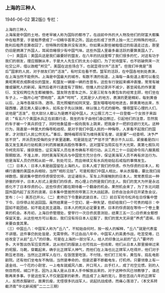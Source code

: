 ### 上海的三种人

1946-06-02
第2版()
专栏：

    上海的三种人
    上海虽是中国的土地，但老早被人称为国际的都市了。在战前中外的大人物及他们的财富大都集中在租界里，于是租界便成了一切精华荟萃之所，因此也形成了世界上独一无二的特殊的地区。胜利后租界总算收回了，但特殊的现象并没有消失，你如果从那些被租借过的街道走过去，那里仍旧是拥满了外国人，耳闻目睹很少有中国气味。这些外国人里最多最活跃的要算美国人了。
    （一）美国兵：美国兵这是我们最要好的盟友，在八年的抗战里帮了我们很多的忙，对这有功于我们的朋友，理应报酬从丰，于是大人先生们的太太小姐们，为了优待盟军，也不妨破例来一次社交公开，借以敦睦“邦交”，美国在这些场合下，也就显得分外“活泼”。但我们毕竟是“落后”国家的人民，对于朋友们的“活泼”，有时实在看不惯。盟军的活跃，在中国各地到处表演，在上海当然不能例外。上海是中国最大的城市，有数不清的街道，上海每一条街道上都可以看见黄呢黑呢衣成群成伙的盟友，和盟友一辆接一辆的吉普车。这些车行驶起来横冲直撞，常常有被撞或辗死人的新闻，虽然后者开行速度有了限制，但撞人的记录并不减少，甚至闻名的作家夏衍、戈宝权两位先生都被撞伤。盟友除吉普车之外，又是三轮车与黄包车的经常主顾，他们坐在车子上，一路开心地“惯响炮”，高声“呵呵”，尤其是少人的地方，表演的更是精彩，每到黄昏以后，上海市各娱乐场、酒场，霓光照耀的如同天堂。盟友嘻嘻哈哈地进去，醉熏熏地出来，东碰西撞，遇见男人餐以拳头，如系女子先以挟揣，继以强上弓式的接吻。懂得盟军心理的人们，说他是“活泼”，但大部分人都认为是瞧不起中国人。大公报三月二十一日登载一个女孩子来函说：“有五六个美国水兵正在前面行走，我坐的车子由他们身边擦过，引起他们的注意，忽然我的车子被一个美兵抓住了，同时他象猛兽一般向我车上跳来，把我身子一把抓住欲行无礼。这种行为，简直是一种莫大的侮辱和歧视，是对于我们中国人民的一种侮辱，人家看不起我们的国家，才对我们人民公然无礼。”事后，魏特梅耶将军为维持美军名誉，说是要“一经查明，决予严惩不贷”，并派员到受侮的女子家里道歉。可是就在这“严惩不贷”表示不久以后，紧接着是四川路又发生美兵行劫和美沙利药房被美兵殴伤等事件，这对盟军当局实在不大光荣。美第七舰队司令柯克将军，接获报告，证实海军人员在本市确有不规行动。从三月二十一日起命令将八艘美舰限期取消，不准上岸，同时美海军宪兵与中国官方充分合作，保证美海军人员不再有非法行为。但是海军人员仍然和从前一样，到处可见，而且继续又有水兵抢劫钻石戒指的事情发生。
    （二）日本人：日本人本是敌国留在上海的人。日本人成了我们的俘虏。作为俘虏的日本人，和横行直撞的美国水兵相较，当然“相形见拙”。可是和我们中国人相比，单从衣服看，要比我们阔绰数倍。据说集中营的俘虏很受优待，这证诸街头，军车上所接触到的日本人，常常表现出一种骄傲的样子。日本人形式上是我们的俘虏，而心理上仍然是我们的主人。我们的宽大为怀是永远感化不了日本俘虏的心，这些俘虏们都在期待着一个翻身的机会。果然机会来了，为了东北问题国外国内起了反苏的浪潮，日本集中营居然欢呼第三次大战起源。日侨自治会并召开紧急会议，宣布：（一）美苏已开火。（二）麦师已下令重新武装日本。（三）前日军司令松井在日俘集中营下令，日俘停止轮送回国。虽然结果是一个空幻，是一种失望，但却给我们一个可贵的暗示：中国如不能团结，如不能走民主道路，日本人的死灰必定要复燃，日本的俘虏就在等待一个卷土重来的机会。本月初，上海日侨管理处，曾举行一次日侨民意测验，结果三五一三○日侨男女都想保留天皇。从这些地方可以看出，我们没有将日本人征服了，我们的宽大无异是“养虎”遗祸，将来要自食其果。
    （三）中国丘八：中国军人称为“丘八”，不知始自何时，按一般人的解释，“丘八”就是代表蛮不讲理。这件事仍到处皆是，无需举例。不过血战八年中，中国军人的英勇作战，吃苦受难，已经改变了从前“丘八”的印象。可是在上海的一部分军人，给人的印象比从前的“丘八”要坏的多。大半暂出伪军应变而来，这从他们的服装上也可找出一些线索，他们从日本人那里接继过来的呢服，马靴，穿戴起来，确乎比正牌军人神气，而他们在上海也比正牌军人吃得开，他们对于欺压老百姓，当然比正牌军人在行，在饭馆里吃饭，不付钱，他们打三轮车，黄包车、捣乱电影剧院。还有他们坐电车不掏钱，当然是奉命的，但是还要不断截电车，打机师。只要领章上有一道金线、一个花的小尉官，一上电车就威风八面，开口骂人，出手打人，成了司空见惯。别的人侧目而视，缄口不言。因为上海人是从日本人手中解放出来的，对于这种作风已领教够了，谁还敢再来多事。于是这些军人不仅是国家的新贵，而且成了上海的宠儿，那些苦战八年的正牌军人，反而衣服破烂，面黄饥瘦，无怪很多抗战军人，说起抗战成绩，而痛心落泪了。（本文系转截济南“华北新闻报”二二二三期）
